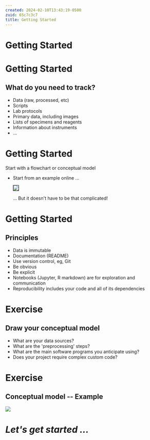 ```yaml
---
created: 2024-02-10T13:43:19-0500
zuid: 65c7c3c7
title: Getting Started
---
```


# Getting Started

<!-- THIS SLIDE BLANK -->

# Getting Started
## What do you need to track?

- Data (raw, processed, etc)
- Scripts
- Lab protocols
- Primary data, including images 
- Lists of specimens and reagents 
- Information about instruments
- ...


# Getting Started

Start with a flowchart or conceptual model

- Start from an example online ...

    <img src="https://astrobiomike.github.io/images/metagenomics_overview.png" style="max-height: 10em; border: 1px solid black;" />

    ... But it doesn't have to be that complicated!

# Getting Started
## Principles

- Data is immutable
- Documentation (README)
- Use version control, eg, Git
- Be obvious
- Be explicit
- Notebooks (Jupyter, R markdown) are for exploration and communication
- Reproducibility includes your code and all of its dependencies

<!--
- Machine and human readable
-->

# Exercise
## Draw your conceptual model

- What are your data sources?
- What are the 'preprocessing' steps?
- What are the main software programs you anticipate using?
- Does your project require complex custom code?

<!--
# Exercise
## Conceptual model -- Example

```mermaid
%%| caption: "Start Stop"
%%| alt: "A flow chart representing the Start Stop workflow"
%%| name: "start-stop"
%%{init: {'theme': 'forest', "flowchart" : { "curve" : "basis" } } }%%

flowchart TD
    Start - -> Stop
```
-->

# Exercise
## Conceptual model -- Example


<img src="images/example-workflow.png" />

<!--
https://hbctraining.github.io/rnaseq-cb321/lessons/analysis_methods.html
-->

# *Let's get started ...*
<!-- END -->

